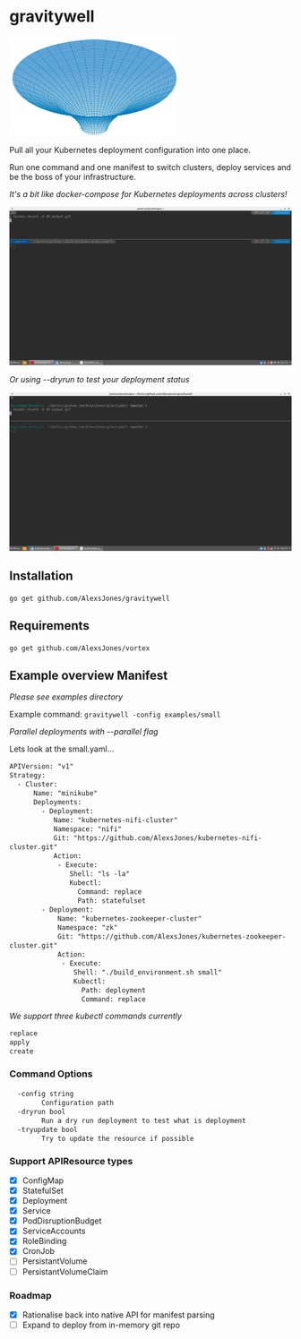 # gravitywell

![gravitywell](resources/bg.png)


Pull all your Kubernetes deployment configuration into one place.

Run one command and one manifest to switch clusters, deploy services and be the boss of your infrastructure.

_It's a bit like docker-compose for Kubernetes deployments across clusters!_

![example](resources/output.gif)

_Or using --dryrun to test your deployment status_

![example2](resources/output2.gif)

## Installation

`go get github.com/AlexsJones/gravitywell`

## Requirements

`go get github.com/AlexsJones/vortex`

## Example overview Manifest

_Please see examples directory_

Example command: `gravitywell -config examples/small`

_Parallel deployments with --parallel flag_

Lets look at the small.yaml...

```
APIVersion: "v1"
Strategy:
  - Cluster:
      Name: "minikube"
      Deployments:
        - Deployment:
           Name: "kubernetes-nifi-cluster"
           Namespace: "nifi"
           Git: "https://github.com/AlexsJones/kubernetes-nifi-cluster.git"
           Action:
            - Execute:
               Shell: "ls -la"
               Kubectl:
                 Command: replace
                 Path: statefulset
        - Deployment:
            Name: "kubernetes-zookeeper-cluster"
            Namespace: "zk"
            Git: "https://github.com/AlexsJones/kubernetes-zookeeper-cluster.git"
            Action:
             - Execute:
                Shell: "./build_environment.sh small"
                Kubectl:
                  Path: deployment
                  Command: replace
````

_We support three kubectl commands currently_

```
replace
apply
create
```

### Command Options

```
  -config string
    	Configuration path
  -dryrun bool
    	Run a dry run deployment to test what is deployment
  -tryupdate bool
    	Try to update the resource if possible
```

### Support APIResource types

- [x] ConfigMap
- [x] StatefulSet
- [x] Deployment
- [x] Service
- [x] PodDisruptionBudget
- [x] ServiceAccounts
- [x] RoleBinding
- [x] CronJob
- [ ] PersistantVolume
- [ ] PersistantVolumeClaim

### Roadmap

- [x] Rationalise back into native API for manifest parsing
- [ ] Expand to deploy from in-memory git repo
